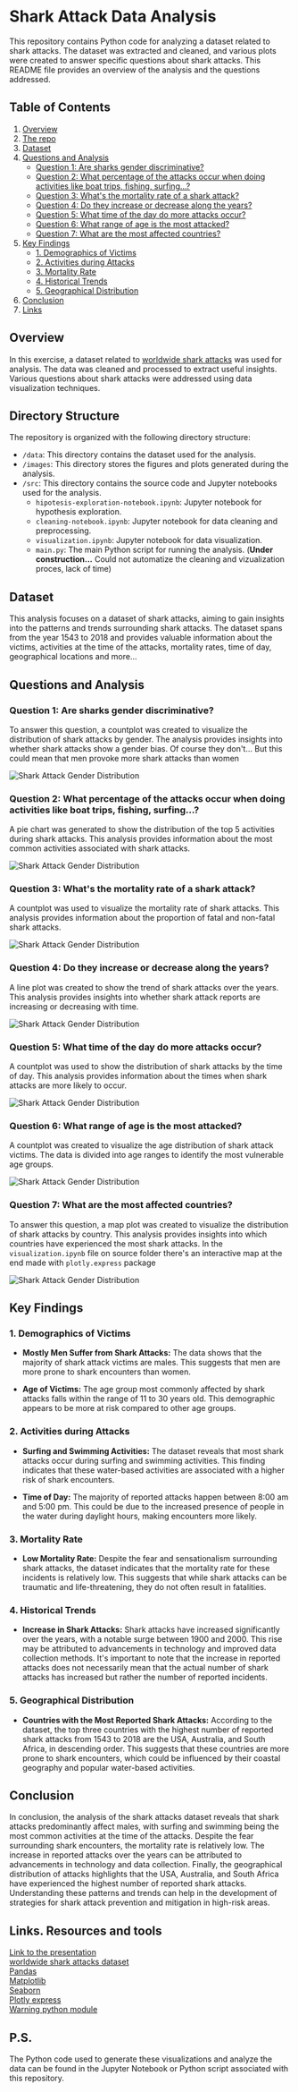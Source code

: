 # Shark Attack Data Analysis
This repository contains Python code for analyzing a dataset related to shark attacks. The dataset was extracted and cleaned, and various plots were created to answer specific questions about shark attacks. This README file provides an overview of the analysis and the questions addressed.

## Table of Contents

1. [Overview](#overview)
2. [The repo](#directory-structure)
2. [Dataset](#dataset)
3. [Questions and Analysis](#questions-and-analysis)
    - [Question 1: Are sharks gender discriminative?](#question-1-are-sharks-gender-discriminative)
    - [Question 2: What percentage of the attacks occur when doing activities like boat trips, fishing, surfing...?](#question-2-what-percentage-of-the-attacks-occur-when-doing-activities-like-boat-trips-fishing-surfing)
    - [Question 3: What's the mortality rate of a shark attack?](#question-3-whats-the-mortality-rate-of-a-shark-attack)
    - [Question 4: Do they increase or decrease along the years?](#question-4-do-they-increase-or-decrease-along-the-years)
    - [Question 5: What time of the day do more attacks occur?](#question-5-what-time-of-the-day-do-more-attacks-occur)
    - [Question 6: What range of age is the most attacked?](#question-6-what-range-of-age-is-the-most-attacked)
    - [Question 7: What are the most affected countries?](#question-7-what-are-the-most-affected-countries)
5. [Key Findings](#key-findings)
    - [1. Demographics of Victims](#1-demographics-of-victims)
    - [2. Activities during Attacks](#2-activities-during-attacks)
    - [3. Mortality Rate](#3-mortality-rate)
    - [4. Historical Trends](#4-historical-trends)
    - [5. Geographical Distribution](#5-geographical-distribution)
6. [Conclusion](#1-conclusion)
7. [Links](#links-resources-and-tools)

## Overview
In this exercise, a dataset related to [worldwide shark attacks](https://www.kaggle.com/datasets/teajay/global-shark-attacks/discussion) was used for analysis. The data was cleaned and processed to extract useful insights. Various questions about shark attacks were addressed using data visualization techniques.

## Directory Structure

The repository is organized with the following directory structure:

- `/data`: This directory contains the dataset used for the analysis.
- `/images`: This directory stores the figures and plots generated during the analysis.
- `/src`: This directory contains the source code and Jupyter notebooks used for the analysis.
  - `hipotesis-exploration-notebook.ipynb`: Jupyter notebook for hypothesis exploration.
  - `cleaning-notebook.ipynb`: Jupyter notebook for data cleaning and preprocessing.
  - `visualization.ipynb`: Jupyter notebook for data visualization.
  - `main.py`: The main Python script for running the analysis. (**Under construction...** Could not automatize the cleaning and vizualization proces, lack of time)

## Dataset
This analysis focuses on a dataset of shark attacks, aiming to gain insights into the patterns and trends surrounding shark attacks. The dataset spans from the year 1543 to 2018 and provides valuable information about the victims, activities at the time of the attacks, mortality rates, time of day, geographical locations and more...

## Questions and Analysis
### Question 1: Are sharks gender discriminative?
To answer this question, a countplot was created to visualize the distribution of shark attacks by gender. The analysis provides insights into whether shark attacks show a gender bias. Of course they don't... But this could mean that men provoke more shark attacks than women

![Shark Attack Gender Distribution](images/shark_attacks_gender.png)

### Question 2: What percentage of the attacks occur when doing activities like boat trips, fishing, surfing...?
A pie chart was generated to show the distribution of the top 5 activities during shark attacks. This analysis provides information about the most common activities associated with shark attacks.

![Shark Attack Gender Distribution](images/shark_attacks_per_activity.png)

### Question 3: What's the mortality rate of a shark attack?
A countplot was used to visualize the mortality rate of shark attacks. This analysis provides information about the proportion of fatal and non-fatal shark attacks.

![Shark Attack Gender Distribution](images/shark_attacks_fatality.png)

### Question 4: Do they increase or decrease along the years?
A line plot was created to show the trend of shark attacks over the years. This analysis provides insights into whether shark attack reports are increasing or decreasing with time.

![Shark Attack Gender Distribution](images/shark_attacks_over_years.png)

### Question 5: What time of the day do more attacks occur?
A countplot was used to show the distribution of shark attacks by the time of day. This analysis provides information about the times when shark attacks are more likely to occur.

![Shark Attack Gender Distribution](images/shark_attacks_by_time.png)

### Question 6: What range of age is the most attacked?
A countplot was created to visualize the age distribution of shark attack victims. The data is divided into age ranges to identify the most vulnerable age groups.

![Shark Attack Gender Distribution](images/shark_attacks_victim_ages.png)

### Question 7: What are the most affected countries?
To answer this question, a map plot was created to visualize the distribution of shark attacks by country. This analysis provides insights into which countries have experienced the most shark attacks. In the `visualization.ipynb` file on source folder there's an interactive map at the end made with `plotly.express` package

![Shark Attack Gender Distribution](images/attacks_per_country.png)

## Key Findings

### 1. Demographics of Victims
   - **Mostly Men Suffer from Shark Attacks:** The data shows that the majority of shark attack victims are males. This suggests that men are more prone to shark encounters than women.

   - **Age of Victims:** The age group most commonly affected by shark attacks falls within the range of 11 to 30 years old. This demographic appears to be more at risk compared to other age groups.

### 2. Activities during Attacks
   - **Surfing and Swimming Activities:** The dataset reveals that most shark attacks occur during surfing and swimming activities. This finding indicates that these water-based activities are associated with a higher risk of shark encounters.

   - **Time of Day:** The majority of reported attacks happen between 8:00 am and 5:00 pm. This could be due to the increased presence of people in the water during daylight hours, making encounters more likely.

### 3. Mortality Rate
   - **Low Mortality Rate:** Despite the fear and sensationalism surrounding shark attacks, the dataset indicates that the mortality rate for these incidents is relatively low. This suggests that while shark attacks can be traumatic and life-threatening, they do not often result in fatalities.

### 4. Historical Trends
   - **Increase in Shark Attacks:** Shark attacks have increased significantly over the years, with a notable surge between 1900 and 2000. This rise may be attributed to advancements in technology and improved data collection methods. It's important to note that the increase in reported attacks does not necessarily mean that the actual number of shark attacks has increased but rather the number of reported incidents.

### 5. Geographical Distribution
   - **Countries with the Most Reported Shark Attacks:** According to the dataset, the top three countries with the highest number of reported shark attacks from 1543 to 2018 are the USA, Australia, and South Africa, in descending order. This suggests that these countries are more prone to shark encounters, which could be influenced by their coastal geography and popular water-based activities.

## Conclusion
In conclusion, the analysis of the shark attacks dataset reveals that shark attacks predominantly affect males, with surfing and swimming being the most common activities at the time of the attacks. Despite the fear surrounding shark encounters, the mortality rate is relatively low. The increase in reported attacks over the years can be attributed to advancements in technology and data collection. Finally, the geographical distribution of attacks highlights that the USA, Australia, and South Africa have experienced the highest number of reported shark attacks. Understanding these patterns and trends can help in the development of strategies for shark attack prevention and mitigation in high-risk areas.

## Links. Resources and tools
[Link to the presentation ](https://www.canva.com/design/DAFyHXYu29w/IWmQt43FoKd39QzxxvzV5A/edit?utm_content=DAFyHXYu29w&utm_campaign=designshare&utm_medium=link2&utm_source=sharebutton)<br>
[worldwide shark attacks dataset](https://www.kaggle.com/datasets/teajay/global-shark-attacks/discussion)<br>
[Pandas](https://pandas.pydata.org/)<br>
[Matplotlib](https://matplotlib.org/stable/)<br>
[Seaborn](https://seaborn.pydata.org/)<br>
[Plotly express](https://plotly.com/)<br>
[Warning python module](https://docs.python.org/3/library/warnings.html)

## P.S.
The Python code used to generate these visualizations and analyze the data can be found in the Jupyter Notebook or Python script associated with this repository.